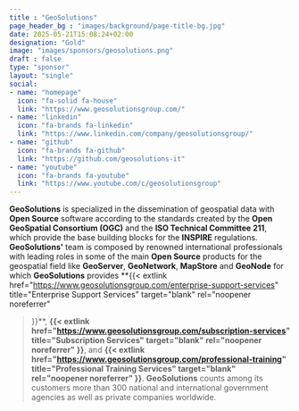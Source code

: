 ```yaml
---
title : "GeoSolutions"
page_header_bg : "images/background/page-title-bg.jpg"
date: 2025-05-21T15:08:24+02:00
designation: "Gold"
image: "images/sponsors/geosolutions.png"
draft : false
type: "sponsor"
layout: "single"
social:
- name: "homepage"
  icon: "fa-solid fa-house"
  link: "https://www.geosolutionsgroup.com/"
- name: "linkedin"
  icon: "fa-brands fa-linkedin"
  link: "https://www.linkedin.com/company/geosolutionsgroup/"
- name: "github"
  icon: "fa-brands fa-github"
  link: "https://github.com/geosolutions-it"
- name: "youtube"
  icon: "fa-brands fa-youtube"
  link: "https://www.youtube.com/c/geosolutionsgroup"
---
```


**GeoSolutions** is specialized in the dissemination of geospatial data with
**Open Source** software according to the standards created by the **Open GeoSpatial
Consortium (OGC)** and the **ISO Technical Committee 211**, which provide the base
building blocks for the **INSPIRE** regulations. **GeoSolutions'** team is composed by
renowned international professionals with leading roles in some of the main
**Open Source** products for the geospatial field like **GeoServer**, **GeoNetwork**,
**MapStore** and **GeoNode** for which **GeoSolutions** provides
**{{<
    extlink href="https://www.geosolutionsgroup.com/enterprise-support-services"
    title="Enterprise Support Services"
    target="blank" rel="noopener noreferrer"
>}}**,
**{{<
    extlink href="https://www.geosolutionsgroup.com/subscription-services"
    title="Subscription Services"
    target="blank" rel="noopener noreferrer"
>}}**, and
**{{<
    extlink href="https://www.geosolutionsgroup.com/professional-training"
    title="Professional Training Services"
    target="blank" rel="noopener noreferrer"
>}}**.
**GeoSolutions** counts among its customers more than 300 national and
international government agencies as well as private companies worldwide.
